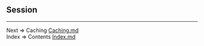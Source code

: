 ## Session
___
Next => Caching [Caching.md](https://github.com/tryteex/tiny-web/blob/main/doc/Caching.md)  
Index => Contents [Index.md](https://github.com/tryteex/tiny-web/blob/main/doc/Index.md)  